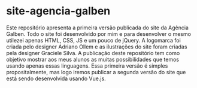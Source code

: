 # site-agencia-galben
 Este repositório apresenta a primeira versão publicada do site da Agência Galben. Todo o site foi desenvolvido por mim e para desenvolver o mesmo utilezei apenas HTML, CSS, JS e um pouco de jQuery. A logomarca foi criada pelo designer Adriano Ollem e as ilustrações do site foram criadas pela designer Graciele Silva. A publicação deste repositório tem como objetivo mostrar aos meus alunos as muitas possibilidades que temos usando apenas essas linguagens. Essa primeira versão é simples propositalmente, mas logo iremos publicar a segunda versão do site que está sendo desenvolvida usando Vue.js.
